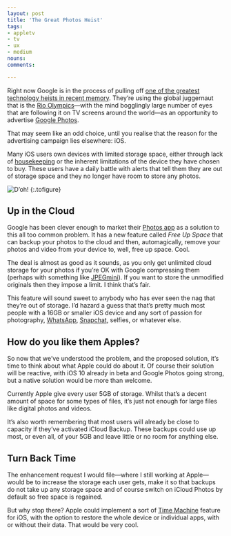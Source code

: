 ```yaml
---
layout: post
title: 'The Great Photos Heist'
tags:
- appletv
- tv
- ux
- medium
nouns:
comments: 

---
```


Right now Google is in the process of pulling off [one of the greatest technology heists in recent memory](http://daringfireball.net/linked/2016/08/08/google-photos-sick-burn). They’re using the global juggernaut that is the [Rio Olympics](https://www.google.co.uk/search?q=Rio+Olympics)—with the mind bogglingly large number of eyes that are following it on TV screens around the world—as an opportunity to advertise [Google Photos](https://itunes.apple.com/gb/app/google-photos-free-photo-video/id962194608?mt=8).

That may seem like an odd choice, until you realise that the reason for the advertising campaign lies elsewhere: iOS.

Many iOS users own devices with limited storage space, either through lack of [housekeeping](https://support.apple.com/en-gb/HT204247) or the inherent limitations of the device they have chosen to buy. These users have a daily battle with alerts that tell them they are out of storage space and they no longer have room to store any photos.

![](https://miro.medium.com/max/1000/1*5PdvNaYPq7IwMPcv0MOGVw.png "D’oh!")
{:.tofigure}


Up in the Cloud
---------------

Google has been clever enough to market their [Photos app](https://itunes.apple.com/gb/app/google-photos-free-photo-video/id962194608?mt=8) as a solution to this all too common problem. It has a new feature called _Free Up Space_ that can backup your photos to the cloud and then, automagically, remove your photos and video from your device to, well, free up space. Cool.

The deal is almost as good as it sounds, as you only get unlimited cloud storage for your photos if you’re OK with Google compressing them (perhaps with something like [JPEGmini](http://www.jpegmini.com)). If you want to store the unmodified originals then they impose a limit. I think that’s fair.

This feature will sound sweet to anybody who has ever seen the nag that they’re out of storage. I’d hazard a guess that that’s pretty much most people with a 16GB or smaller iOS device and any sort of passion for photography, [WhatsApp](http://www.whatsapp.com), [Snapchat](http://www.snapchat.com), selfies, or whatever else.

How do you like them Apples?
----------------------------

So now that we’ve understood the problem, and the proposed solution, it’s time to think about what Apple could do about it. Of course their solution will be reactive, with iOS 10 already in beta and Google Photos going strong, but a native solution would be more than welcome.

Currently Apple give every user 5GB of storage. Whilst that’s a decent amount of space for some types of files, it’s just not enough for large files like digital photos and videos.

It’s also worth remembering that most users will already be close to capacity if they’ve activated iCloud Backup. These backups could use up most, or even all, of your 5GB and leave little or no room for anything else.

Turn Back Time
--------------

The enhancement request I would file—where I still working at Apple—would be to increase the storage each user gets, make it so that backups do not take up any storage space and of course switch on iCloud Photos by default so free space is regained.

But why stop there? Apple could implement a sort of [Time Machine](https://en.wikipedia.org/wiki/Time_Machine_%28OS_X%29) feature for iOS, with the option to restore the whole device or individual apps, with or without their data. That would be very cool.